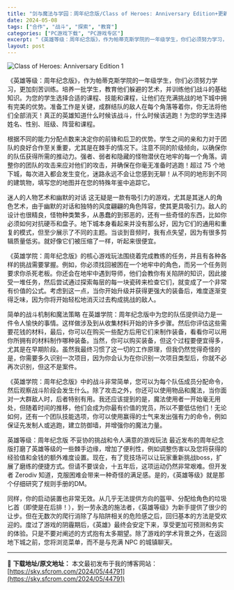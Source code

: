 ```yaml
---
title: "剑与魔法与学园：周年纪念版/Class of Heroes: Anniversary Edition+更新V1.03 英文 1.4G"
date: 2024-05-08
tags: ["合作", "战斗", "探索", "教育"]
categories: ["PC游戏下载", "PC游戏专区"]
excerpt: "《英雄等级：周年纪念版》，作为帕蒂克斯学院的一年级学生，你们必须努力学习，更加刻苦训练。培养一批学生，教育他们躲避的艺术，并训练他们战斗的基础知识。为您的学生选择合适的课程、技能和课程，让他们在充满挑战的地下城中拥有完美的优势。准备工作是关键，成群结队的敌人在每个角落等着你，你无法将他们全部消灭！真&hellip;"
layout: post
---
```


<img class="aligncenter" src="https://sky.sfcrom.com/wp-content/uploads/2024/05/20240508114821-3a8a4.jpeg" alt="Class of Heroes: Anniversary Edition 1" />

《英雄等级：周年纪念版》，作为帕蒂克斯学院的一年级学生，你们必须努力学习，更加刻苦训练。培养一批学生，教育他们躲避的艺术，并训练他们战斗的基础知识。为您的学生选择合适的课程、技能和课程，让他们在充满挑战的地下城中拥有完美的优势。准备工作是关键，成群结队的敌人在每个角落等着你，你无法将他们全部消灭！真正的英雄知道什么时候该战斗，什么时候该逃跑！为您的学生选择姓名、性别、班级、阵营和课程。

根据不同的能力分配点数来决定你的前锋和后卫的优势。学生之间的亲和力对于团队的良好合作至关重要，尤其是在棘手的情况下。注意不同的阶级倾向，以确保你的队伍获得所需的推动力。强者、弱者和隐藏的怪物潜伏在地牢的每一个角落。调整你的团队的攻击来应对他们的攻击，并确保在你毫无准备时逃跑！超过 75 个地下城，每次进入都会发生变化，迷路永远不会让您感到无聊！从不同的地形到不同的建筑物，填写您的地图并在您的特殊年鉴中追踪它。

迷人的人物艺术和幽默的对话
这无疑是一款有吸引力的游戏，尤其是其迷人的角色艺术，由于幽默的对话和独特的风度翩翩的角色阵容，使其更具吸引力。敌人的设计也很精良，怪物种类繁多，从愚蠢的到邪恶的，还有一些奇怪的东西，比如你必须如何对抗硬币和盘子。地下城本身看起来并没有那么好，因为它们的通用和重复的模式，但至少展示了不同的主题。当谈到音频时，我有点失望，因为有很多剪辑质量低劣。就好像它们被压缩了一样，听起来很便宜。

《英雄学院：周年纪念版》的核心游戏玩法围绕着完成教练的任务，并且有各种各样的挑战需要掌握。例如，你必须找回被困在一个地牢中的角色，而另一个任务则要求你杀死老板。你还会在地牢中遇到导师，他们会教你有关陷阱的知识，因此接受一堆任务，然后尝试通过探索每层的每一块瓷砖来检查它们，就变成了一个非常有价值的公式。考虑到这一点，当你开始升级并获得更强大的装备后，难度逐渐变得乏味，因为你将开始轻松地消灭过去构成挑战的敌人。

简单的战斗机制和魔法策略
在英雄学院：周年纪念版中为您的队伍提供动力是一件令人愉快的事情。这样做涉及到从收集材料开始的许多步骤。然后你评估这些需要花钱的材料，最后，你可以在购买一些配方后用它们来制作装备，看看你可以用你所拥有的材料制作哪种装备。当然，你可以购买装备，但这个过程要便宜得多，尤其是在早期阶段。虽然我最终习惯了这一切的工作原理，但我仍然觉得奇怪的是，你需要多久识别一次项目，因为你会认为在你识别一次项目类型后，你就不必再次识别，但这不是案件。

《英雄学院：周年纪念版》中的战斗非常简单，您可以为每个队伍成员分配命令，然后观察战斗阶段会发生什么。除了攻击之外，你还可以使用物品和魔法，当你面对一大群敌人时，后者特别有用。我还应该提到的是，魔法使用者一开始毫无用处，但随着时间的推移，他们会成为你最有价值的党员，所以不要低估他们！无论如何，还有一个团队技能选项，你可以使用赢得的士气来发出强有力的命令，例如保证先发制人或逃跑，建立防御墙，并增强你的魔法力量。

英雄等级：周年纪念版 不妥协的挑战和令人满意的游戏玩法
最近发布的周年纪念版打磨了英雄等级的一些棘手边缘，增加了便利性，例如调整伤害以及您将获得的经验值和金钱的额外难度设置。现在，有了竞技场可以让玩家重新挑战boss，扩展了磨练的便捷方式。但请不要误会，十五年后，这项运动仍然非常艰难。但开发者 Zerodiv 知道，克服困难会带来一种奇怪的满足感。是的，《英雄等级》就是那个仔细研究了规则手册的DM。

同样，你的启动装置也非常无效。从几乎无法提供方向的盔甲、分配给角色的垃圾匕首（即使是在后排！），到一劳永逸的施法者，《英雄等级》为新手提供了很少的让步。但在无数次的爬行消除了与陷阱相关的危险感之后，回归基本的方法是受欢迎的。度过了游戏的阴霾期后，《英雄》最终会安定下来，享受更加可预测和务实的体验。只是不要对阐述的方式抱有太多期望。除了游戏的学术背景之外，在返回地下城之前，您将浏览菜单，而不是与充满 NPC 的城镇聊天。

---
📖 **下载地址/原文地址：** 本文最初发布于我的博客网站：[https://sky.sfcrom.com/2024/05/44791](https://sky.sfcrom.com/2024/05/44791)

